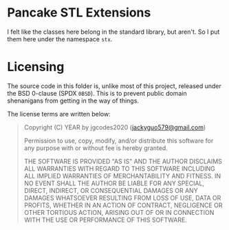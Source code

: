 # Pancake STL Extensions

I felt like the classes here belong in the standard library, but aren't.
So I put them here under the namespace `stx`.

# Licensing

The source code in this folder is, unlike most of this project, released under the
BSD 0-clause (SPDX `0BSD`). This is to prevent public domain shenanigans from getting in the way of things.

The license terms are written below:

> Copyright (C) YEAR by jgcodes2020 (jackyguo579@gmail.com)
> 
> Permission to use, copy, modify, and/or distribute this software for any purpose with or without fee is hereby granted.
> 
> THE SOFTWARE IS PROVIDED "AS IS" AND THE AUTHOR DISCLAIMS ALL WARRANTIES WITH REGARD TO THIS SOFTWARE INCLUDING ALL IMPLIED WARRANTIES OF 
> MERCHANTABILITY AND FITNESS. IN NO EVENT SHALL THE AUTHOR BE LIABLE FOR ANY SPECIAL, DIRECT, INDIRECT, OR CONSEQUENTIAL DAMAGES OR ANY 
> DAMAGES WHATSOEVER RESULTING FROM LOSS OF USE, DATA OR PROFITS, WHETHER IN AN ACTION OF CONTRACT, NEGLIGENCE OR OTHER TORTIOUS ACTION,
> ARISING OUT OF OR IN CONNECTION WITH THE USE OR PERFORMANCE OF THIS SOFTWARE.